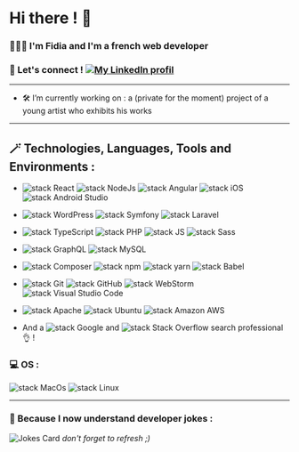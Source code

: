 # Hi there ! 👋

### 👩🏼‍💻 I'm Fidia and I'm a french web developer
### 🤝 Let's connect !  [![My LinkedIn profil](https://img.shields.io/badge/LinkedIn-0A66C2.svg?style=plastic&logo=LinkedIn)](https://www.linkedin.com/in/fidiaelbouanani/)

*****************

- 🛠️ I’m currently working on : a (private for the moment) project of a young artist who exhibits his works

*****************

## 🪄 Technologies, Languages, Tools and Environments :

- ![stack React](https://img.shields.io/badge/React-61DAFB.svg?style=plastic&logo=React&logoColor=black) ![stack NodeJs](https://img.shields.io/badge/NodeJs-339933.svg?style=plastic&logo=Node.js&logoColor=white) ![stack Angular](https://img.shields.io/badge/Angular-DD0031.svg?style=plastic&logo=Angular&logoColor=white) ![stack iOS](https://img.shields.io/badge/iOS-000000.svg?style=plastic&logo=iOS&logoColor=white) ![stack Android Studio](https://img.shields.io/badge/Android%20Studio-3DDC84.svg?style=plastic&logo=Android%20Studio&logoColor=white)

- ![stack WordPress](https://img.shields.io/badge/WordPress-21759B.svg?style=plastic&logo=WordPress) ![stack Symfony](https://img.shields.io/badge/Symfony-000000.svg?style=plastic&logo=Symfony) ![stack Laravel](https://img.shields.io/badge/Laravel-FF2D20.svg?style=plastic&logo=Laravel&logoColor=white)

- ![stack TypeScript](https://img.shields.io/badge/TypeScript-3178C6.svg?style=plastic&logo=TypeScript&logoColor=white) ![stack PHP](https://img.shields.io/badge/PHP-777BB4.svg?style=plastic&logo=PHP&logoColor=white) ![stack JS](https://img.shields.io/badge/JavaScript-F7DF1E.svg?style=plastic&logo=JavaScript&logoColor=black) ![stack Sass](https://img.shields.io/badge/Sass-CC6699.svg?style=plastic&logo=Sass&logoColor=white)

- ![stack GraphQL](https://img.shields.io/badge/GraphQL-E10098.svg?style=plastic&logo=GraphQL&logoColor=white) ![stack MySQL](https://img.shields.io/badge/MySQL-4479A1.svg?style=plastic&logo=MySQL&logoColor=white)

- ![stack Composer](https://img.shields.io/badge/Composer-885630.svg?style=plastic&logo=Composer&logoColor=white) ![stack npm](https://img.shields.io/badge/npm-CB3837.svg?style=plastic&logo=npm) ![stack yarn](https://img.shields.io/badge/yarn-2C8EBB.svg?style=plastic&logo=yarn&logoColor=white) ![stack Babel](https://img.shields.io/badge/Babel-F9DC3E.svg?style=plastic&logo=Babel&logoColor=black) 

- ![stack Git](https://img.shields.io/badge/Git-F05032.svg?style=plastic&logo=Git&logoColor=white) ![stack GitHub](https://img.shields.io/badge/GitHub-181717.svg?style=plastic&logo=GitHub) ![stack WebStorm](https://img.shields.io/badge/WebStorm-000000.svg?style=plastic&logo=WebStorm) ![stack Visual Studio Code](https://img.shields.io/badge/Visual%20Studio%20Code-007ACC.svg?style=plastic&logo=Visual-Studio-Code)

- ![stack Apache](https://img.shields.io/badge/Apache-D22128.svg?style=plastic&logo=Apache) ![stack Ubuntu](https://img.shields.io/badge/Ubuntu-E95420.svg?style=plastic&logo=Ubuntu&logoColor=white) ![stack Amazon AWS](https://img.shields.io/badge/Amazon%20AWS-232F3E.svg?style=plastic&logo=Amazon-AWS)

- And a ![stack Google](https://img.shields.io/badge/Google-4285F4.svg?style=plastic&logo=Google&logoColor=white) and ![stack Stack Overflow](https://img.shields.io/badge/Stack%20Overflow-F58025.svg?style=plastic&logo=Stack-Overflow&logoColor=white) search professional 👌 !

### 💻 OS :  
![stack MacOs](https://img.shields.io/badge/MacOs-000000.svg?style=plastic&logo=MacOs) ![stack Linux](https://img.shields.io/badge/Linux-FCC624.svg?style=plastic&logo=Linux&logoColor=black)

*****************

### 🥁 Because I now understand developer jokes :  
![Jokes Card](https://readme-jokes.vercel.app/api)
*don't forget to refresh ;)*


<!--

## 📈 Stats :
![GitHub Stats](https://github-readme-stats.vercel.app/api?username=Fidia-e&show_icons=true)

- 🌱 I’m also learning : <img src='https://fr.vuejs.org/images/logo.png' alt='VueJs' height='20'> _**V**ue.js_




In process... ⚙️🔧🔨
- 🔭 I’m currently working on ...
- 🌱 I’m currently learning ...
- 👯 I’m looking to collaborate on ...
- 🤔 I’m looking for help with ...
- 💬 Ask me about ...
- 📫 How to reach me: ![stack Gmail](https://img.shields.io/badge/Email%20me-000000.svg?style=plastic&logo=Gmail&logoColor=white)
- 😄 Pronouns: ...
- ⚡ Fun fact: ...
-->

